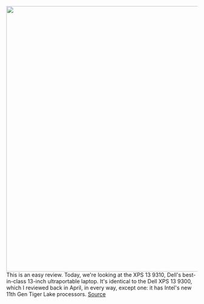 <img src='https://cdn.vox-cdn.com/thumbor/GSy-B6kF9GT0LH0Jmat771TSetU=/0x0:2040x1360/1200x675/filters:focal(893x647:1219x973)/cdn.vox-cdn.com/uploads/chorus_image/image/67736073/mchin_190124_4274_0004.0.0.jpg' width='700px' /><br/>
This is an easy review. Today, we're looking at the XPS 13 9310, Dell's best-in-class 13-inch ultraportable laptop. It's identical to the Dell XPS 13 9300, which I reviewed back in April, in every way, except one: it has Intel's new 11th Gen Tiger Lake processors.
<a href='https://www.theverge.com/21546784/dell-xps-13-late-2020-review-design-specs-price-features'> Source <a/>